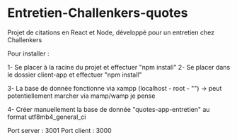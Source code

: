 # Entretien-Challenkers-quotes
Projet de citations en React et Node, développé pour un entretien chez Challenkers

Pour installer : 

1- Se placer à la racine du projet et effectuer "npm install"
2- Se placer dans le dossier client-app et effectuer "npm install"

3- La base de donnée fonctionne via xampp (localhost - root - "")
    -> peut potentiellement marcher via mamp/wamp je pense

4- Créer manuellement la base de donnée "quotes-app-entretien" au format utf8mb4_general_ci

Port server : 3001
Port client : 3000